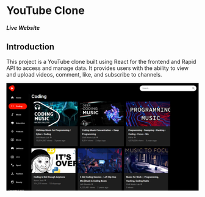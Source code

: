 
# YouTube Clone 

##### Live Website


## Introduction

This project is a YouTube clone built using React for the frontend and Rapid API to access and manage data. It provides users with the ability to view and upload videos, comment, like, and subscribe to channels.

<img src="./src/assets/homepage.png" alt="Website Overview" />


